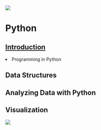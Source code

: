 <!--header-->

<img src="https://capsule-render.vercel.app/api?type=waving&color=0:f8ba0a,100:0174b7&height=250&section=header&text=Langs&fontSize=80&fontAlign=20&fontAlignY=30&desc=Programing%20Language%20%3A%20%20Python&descSize=20&descAlign=80&descAlignY=60&&fontColor=fff" />


<!--contents-->


<h1><b>Python</b></h1>
<!--
마크다운 멍청이라서 색상 변경 못함....
-->
<h2><a href="">Introduction</a></h2>
<li>Programming in Python</li>
<h2>Data Structures</h2>
<h2>Analyzing Data with Python</h2>
<h2>Visualization</h2>
<!--https://mode.com/blog/python-data-visualization-libraries/-->


<!--
API 관련해서는 천천히 정리하기
-->

<!--footer-->

<img src="https://capsule-render.vercel.app/api?type=waving&color=0:f8ba0a,100:0174b7&height=200&section=footer&text=Thank%20You&fontSize=50&fontAlignY=70&fontColor=fff"/>
